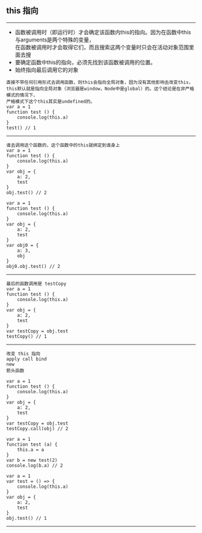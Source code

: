 ## this 指向
-----
* 函数被调用时（即运行时）才会确定该函数内this的指向。因为在函数中this与arguments是两个特殊的变量，  
  在函数被调用时才会取得它们，而且搜索这两个变量时只会在活动对象范围里面去搜
* 要确定函数中this的指向，必须先找到该函数被调用的位置。
* 始终指向最后调用它的对象

```
直接不带任何引用形式去调用函数，则this会指向全局对象，因为没有其他影响去改变this，  
this默认就是指向全局对象（浏览器是window，Node中是global）的。这个结论是在非严格模式的情况下，  
严格模式下这个this其实是undefined的。  
var a = 1
function test () {
    console.log(this.a)
}
test() // 1
```
-----
```
谁去调用这个函数的，这个函数中的this就绑定到谁身上
var a = 1
function test () {
    console.log(this.a)
}
var obj = {
    a: 2,
    test
}
obj.test() // 2

var a = 1
function test () {
    console.log(this.a)
}
var obj = {
    a: 2,
    test
}
var obj0 = {
    a: 3,
    obj 
}
obj0.obj.test() // 2
```
---
```
最后的函数调用是 testCopy
var a = 1
function test () {
    console.log(this.a)
}
var obj = {
    a: 2,
    test
}
var testCopy = obj.test
testCopy() // 1
```
-----
```
改变 this 指向 
apply call bind
new 
箭头函数

var a = 1
function test () {
    console.log(this.a)
}
var obj = {
    a: 2,
    test
}
var testCopy = obj.test
testCopy.call(obj) // 2

var a = 1
function test (a) {
    this.a = a
}
var b = new test(2)
console.log(b.a) // 2

var a = 1
var test = () => {
    console.log(this.a)
}
var obj = {
    a: 2,
    test
}
obj.test() // 1
```
----
